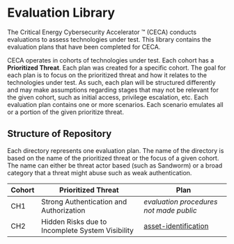 # Evaluation Library

The Critical Energy Cybersecurity Accelerator :tm: (CECA) conducts evaluations to assess technologies under test. This library contains the evaluation plans that have been completed for CECA.

CECA operates in cohorts of technologies under test. Each cohort has a **Prioritized Threat**. Each plan was created for a specific cohort. The goal for each plan is to focus on the prioritized threat and how it relates to the technologies under test. As such, each plan will be structured differently and may make assumptions regarding stages that may not be relevant for the given cohort, such as initial access, privilege escalation, etc. Each evaluation plan contains one or more scenarios. Each scenario emulates all or a portion of the given prioritize threat.

## Structure of Repository

Each directory represents one evaluation plan. The name of the directory is based on the name of the prioritized threat or the focus of a given cohort. The name can either be threat actor based (such as Sandworm) or a broad category that a threat might abuse such as weak authentication.

| Cohort | Prioritized Threat | Plan |
| ------ | ------------------ | ---- |
| CH1    | Strong Authentication and Authorization | *evaluation procedures not made public* |
| CH2    | Hidden Risks due to Incomplete System Visibility | [asset-identification](/asset-identification/README.md)
